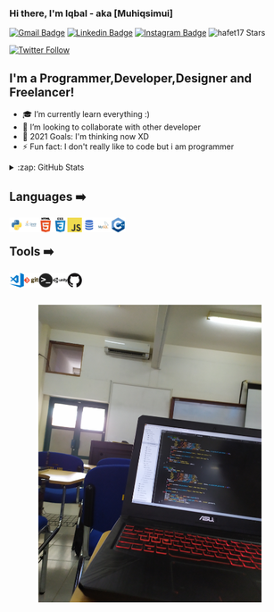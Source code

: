 ### Hi there, I'm Iqbal - aka [Muhiqsimui]

[![Gmail Badge](https://img.shields.io/badge/-Gmail-white?style=plastic&logo=Gmail&link=mailto:muhiqsimui@gmail.com)](mailto:muhiqsimui@gmail.com)
[![Linkedin Badge](https://img.shields.io/badge/-LinkedIn-blue?style=plastic&logo=Linkedin&link=https://id.linkedin.com/in/muhiqsimui)](https://id.linkedin.com/in/muhiqsimui) 
[![Instagram Badge](https://img.shields.io/badge/-Instagram-white?style=plastic&logo=instagram&link=https://www.instagram.com/muhiqsimui/)](https://www.instagram.com/muhiqsimui/)
![hafet17 Stars](https://img.shields.io/github/stars/muhiqsimui?affiliations=OWNER&style=social)

[![Twitter Follow](https://img.shields.io/twitter/follow/muhiqsimui?color=1DA1F2&logo=twitter&style=for-the-badge)](https://twitter.com/intent/follow?original_referer=https%3A%2F%2Fgithub.com%2Fmuhiqsimui&screen_name=muhiqsimui)
 

## I'm a Programmer,Developer,Designer and Freelancer!

- 🎓 I’m currently learn everything :)
- 👯 I’m looking to collaborate with other developer
- 🥅 2021 Goals: I'm thinking now XD
- ⚡ Fun fact: I don't really like to code but i am programmer

<details>
  <summary>:zap: GitHub Stats</summary>
 
## Stat Github



<p><a href="https://github.com/ryo-ma/github-profile-trophy"><img src="https://github-profile-trophy.vercel.app/?username=muhiqsimui" alt="zs-id" /></a></p>

[![Github Stats](https://github-readme-stats.vercel.app/api?username=muhiqsimui&theme=cobalt&show_icons=true)](https://github.com/muhiqsimui)
![Top Langs](https://github-readme-stats.vercel.app/api/top-langs/?username=muhiqsimui&hide=TeX&layout=compact&theme=cobalt)

![Visitor Badge](https://visitor-badge.laobi.icu/badge?page_id=muhiqsimui.muhiqsimui)
</details>
    

## Languages ➡️

<img align="left" alt="Python" width="26px" src="https://raw.githubusercontent.com/github/explore/80688e429a7d4ef2fca1e82350fe8e3517d3494d/topics/python/python.png" />
<img align="left" alt="Java" width="26px" src="https://raw.githubusercontent.com/github/explore/80688e429a7d4ef2fca1e82350fe8e3517d3494d/topics/java/java.png" />
<img align="left" alt="HTML5" width="26px" src="https://raw.githubusercontent.com/github/explore/80688e429a7d4ef2fca1e82350fe8e3517d3494d/topics/html/html.png" />
<img align="left" alt="CSS3" width="26px" src="https://raw.githubusercontent.com/github/explore/80688e429a7d4ef2fca1e82350fe8e3517d3494d/topics/css/css.png" />
<img align="left" alt="JavaScript" width="26px" src="https://raw.githubusercontent.com/github/explore/80688e429a7d4ef2fca1e82350fe8e3517d3494d/topics/javascript/javascript.png" />
<img align="left" alt="SQL" width="26px" src="https://raw.githubusercontent.com/github/explore/80688e429a7d4ef2fca1e82350fe8e3517d3494d/topics/sql/sql.png" />
<img align="left" alt="MySQL" width="26px" src="https://raw.githubusercontent.com/github/explore/80688e429a7d4ef2fca1e82350fe8e3517d3494d/topics/mysql/mysql.png" />
<img align="left" alt="C++" width="26px" src="https://raw.githubusercontent.com/github/explore/80688e429a7d4ef2fca1e82350fe8e3517d3494d/topics/cpp/cpp.png" />
<br />

## Tools ➡️

<img align="left" alt="Visual Studio Code" width="26px" src="https://raw.githubusercontent.com/github/explore/80688e429a7d4ef2fca1e82350fe8e3517d3494d/topics/visual-studio-code/visual-studio-code.png" />
<img align="left" alt="Git" width="26px" src="https://raw.githubusercontent.com/github/explore/80688e429a7d4ef2fca1e82350fe8e3517d3494d/topics/git/git.png" />
<img align="left" alt="Terminal" width="26px" src="https://raw.githubusercontent.com/github/explore/80688e429a7d4ef2fca1e82350fe8e3517d3494d/topics/terminal/terminal.png" />
<img align="left" alt="Unity" width="26px" src="https://raw.githubusercontent.com/github/explore/80688e429a7d4ef2fca1e82350fe8e3517d3494d/topics/unity/unity.png" />
<img align="left" alt="GitHub" width="26px" src="https://raw.githubusercontent.com/github/explore/78df643247d429f6cc873026c0622819ad797942/topics/github/github.png" />

<br />
<br />

<h3 align="center">
 <img src="https://github.com/muhiqsimui/muhiqsimui/raw/main/assets/IMG_20190523_134806.jpg" width="400">
</h3>

